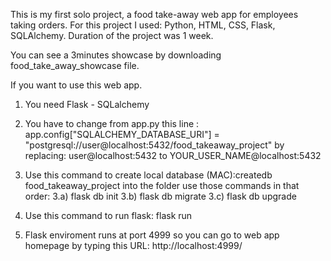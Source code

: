 This is my first solo project, a food take-away web app for employees taking orders.
For this project I used: Python, HTML, CSS, Flask, SQLAlchemy.
Duration of the project was 1 week.

You can see a 3minutes showcase by downloading food_take_away_showcase file.

If you want to use this web app. 

1) You need Flask - SQLalchemy

2) You have to change from app.py this line :
app.config["SQLALCHEMY_DATABASE_URI"] = "postgresql://user@localhost:5432/food_takeaway_project"
by replacing:
user@localhost:5432    to  YOUR_USER_NAME@localhost:5432

3) Use this command to create local database (MAC):createdb food_takeaway_project 
into the folder use those commands in that order:
  3.a) flask db init
  3.b) flask db migrate
  3.c) flask db upgrade

4) Use this command to run flask: flask run

5) Flask enviroment runs at port 4999 so you can go to web app homepage by typing this URL: http://localhost:4999/

